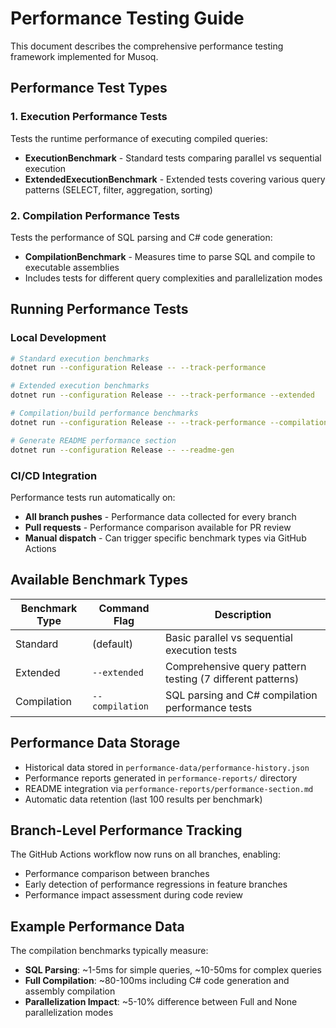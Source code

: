 # Performance Testing Guide

This document describes the comprehensive performance testing framework implemented for Musoq.

## Performance Test Types

### 1. Execution Performance Tests
Tests the runtime performance of executing compiled queries:
- **ExecutionBenchmark** - Standard tests comparing parallel vs sequential execution
- **ExtendedExecutionBenchmark** - Extended tests covering various query patterns (SELECT, filter, aggregation, sorting)

### 2. Compilation Performance Tests  
Tests the performance of SQL parsing and C# code generation:
- **CompilationBenchmark** - Measures time to parse SQL and compile to executable assemblies
- Includes tests for different query complexities and parallelization modes

## Running Performance Tests

### Local Development
```bash
# Standard execution benchmarks
dotnet run --configuration Release -- --track-performance

# Extended execution benchmarks  
dotnet run --configuration Release -- --track-performance --extended

# Compilation/build performance benchmarks
dotnet run --configuration Release -- --track-performance --compilation

# Generate README performance section
dotnet run --configuration Release -- --readme-gen
```

### CI/CD Integration
Performance tests run automatically on:
- **All branch pushes** - Performance data collected for every branch
- **Pull requests** - Performance comparison available for PR review
- **Manual dispatch** - Can trigger specific benchmark types via GitHub Actions

## Available Benchmark Types

| Benchmark Type | Command Flag | Description |
|---------------|--------------|-------------|
| Standard | (default) | Basic parallel vs sequential execution tests |
| Extended | `--extended` | Comprehensive query pattern testing (7 different patterns) |
| Compilation | `--compilation` | SQL parsing and C# compilation performance tests |

## Performance Data Storage
- Historical data stored in `performance-data/performance-history.json`
- Performance reports generated in `performance-reports/` directory  
- README integration via `performance-reports/performance-section.md`
- Automatic data retention (last 100 results per benchmark)

## Branch-Level Performance Tracking
The GitHub Actions workflow now runs on all branches, enabling:
- Performance comparison between branches
- Early detection of performance regressions in feature branches
- Performance impact assessment during code review

## Example Performance Data
The compilation benchmarks typically measure:
- **SQL Parsing**: ~1-5ms for simple queries, ~10-50ms for complex queries
- **Full Compilation**: ~80-100ms including C# code generation and assembly compilation
- **Parallelization Impact**: ~5-10% difference between Full and None parallelization modes